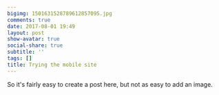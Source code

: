 ```yaml
---
bigimg: 1501631528789612857095.jpg
comments: true
date: 2017-08-01 19:49
layout: post
show-avatar: true
social-share: true
subtitle: ''
tags: []
title: Trying the mobile site
---
```



So it's fairly easy to create a post here, but not as easy to add an image.